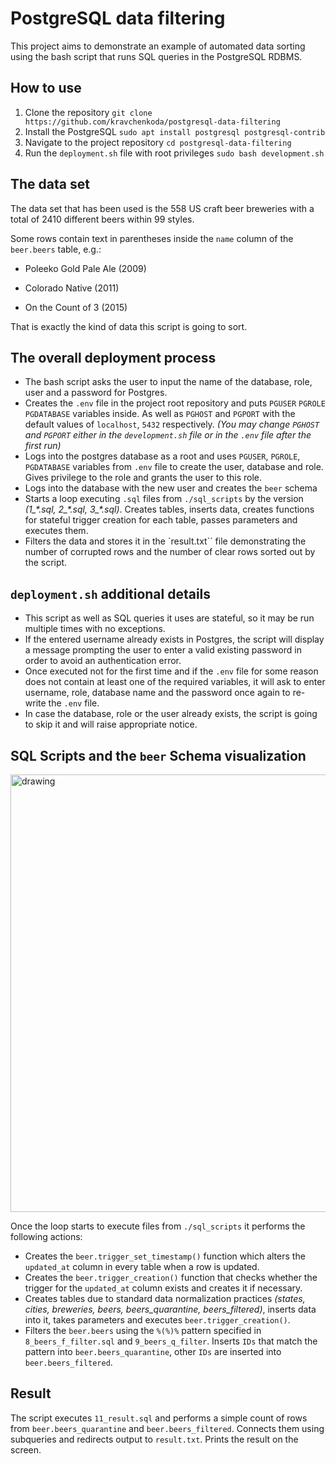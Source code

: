 # PostgreSQL data filtering


This project aims to demonstrate an example of automated data sorting using the bash script that runs SQL queries in the PostgreSQL RDBMS.


## How to use
1. Clone the repository `git clone https://github.com/kravchenkoda/postgresql-data-filtering`
2. Install the PostgreSQL `sudo apt install postgresql postgresql-contrib`
3. Navigate to the project repository `cd postgresql-data-filtering`
4. Run the `deployment.sh` file with root privileges `sudo bash development.sh`

## The data set

The data set that has been used is the 558 US craft beer breweries with a total of 2410 different beers within 99 styles.

Some rows contain text in parentheses inside the `name` column of the `beer.beers` table, e.g.:


- Poleeko Gold Pale Ale (2009)
 
- Colorado Native (2011)
 
-  On the Count of 3 (2015)

That is exactly the kind of data this script is going to sort. 



## The overall deployment process


* The bash script asks the user to input the name of the database, role, user and a password for Postgres.
* Creates the `.env` file in the project root repository and puts `PGUSER` `PGROLE` `PGDATABASE` variables inside. As well as `PGHOST` and `PGPORT` with the default values of `localhost`, `5432` respectively. 
*(You may change `PGHOST` and `PGPORT` either in the `development.sh` file or in the `.env` file after the first run)*
* Logs into the postgres database as a root and uses `PGUSER`, `PGROLE`, `PGDATABASE` variables from `.env` file to create the user, database and role. Gives privilege to the role and grants the user to this role.
* Logs into the database with the new user and creates the `beer` schema
* Starts a loop executing `.sql` files from `./sql_scripts` by the version *(1_\*.sql, 2_\*.sql, 3_\*.sql)*. Creates tables, inserts data, creates functions for stateful trigger creation for each table, passes parameters and executes them.
* Filters the data and stores it in the `result.txt`` file demonstrating the number of corrupted rows and the number of clear rows sorted out by the script.

## `deployment.sh` additional details


* This script as well as SQL queries it uses are stateful, so it may be run multiple times with no exceptions.
* If the entered username already exists in Postgres, the script will display a message prompting the user to enter a valid existing password in order to avoid an authentication error.
* Once executed not for the first time and if the `.env` file for some reason does not contain at least one of the required variables, it will ask to enter username, role, database name and the password once again to re-write the `.env` file.
* In case the database, role or the user already exists, the script is going to skip it and will raise appropriate notice.

## SQL Scripts and the `beer` Schema visualization


<img src="https://i.ibb.co/QKgs3Fj/postgresql-data-filtering-DDL-2.png" alt="drawing" width="700"/>


Once the loop starts to execute files from `./sql_scripts` it performs the following actions:
* Creates the `beer.trigger_set_timestamp()` function which alters the `updated_at` column in every table when a row is updated.
* Creates the `beer.trigger_creation()` function that checks whether the trigger for the `updated_at` column exists and creates it if necessary. 
* Creates tables due to standard data normalization practices *(states, cities, breweries, beers, beers_quarantine, beers_filtered)*, inserts data into it, takes parameters and executes `beer.trigger_creation()`.
* Filters the `beer.beers` using the `%(%)%` pattern specified in `8_beers_f_filter.sql` and `9_beers_q_filter`. Inserts `IDs` that match the pattern into `beer.beers_quarantine`, other `IDs` are inserted into `beer.beers_filtered`.



## Result

The script executes `11_result.sql` and performs a simple count of rows from `beer.beers_quarantine` and `beer.beers_filtered`. Connects them using subqueries and redirects output to `result.txt`. Prints the result on the screen. 